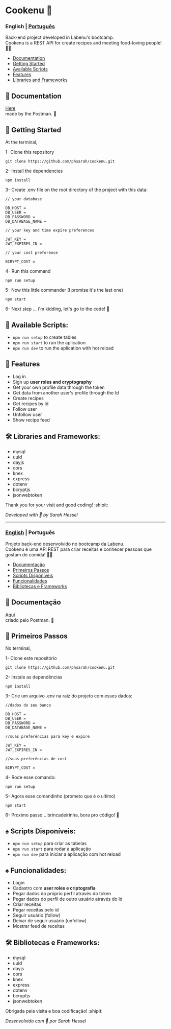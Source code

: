 # Cookenu :shallow_pan_of_food:	

<a id="en-readme"></a>
### English | [Português](#pt-readme)
Back-end project developed in Labenu's bootcamp. \
Cookenu is a REST API for create recipes and meeting food-loving people! :woman_cook:	

<a name="en-menu"></a>
- [Documentation](#documentacao)
- [Getting Started](#steps)
- [Available Scripts](#en-scripts)
- [Features](#features)
- [Libraries and Frameworks](#libs)


<a id="documentation"></a>
## 📙 Documentation
[Here](https://documenter.getpostman.com/view/13247023/TzCV3QDM) <br/> made by the Postman. 🍊

<a id="steps"></a>
## :rocket: Getting Started

At the terminal,

1- Clone this repository
```
git clone https://github.com/phsarah/cookenu.git
```
2- Install the dependencies
```
npm install
```
3- Create .env file on the root directory of the project with this data:
```
// your database

DB_HOST = 
DB_USER =
DB_PASSWORD = 
DB_DATABASE_NAME = 

// your key and time expire preferences

JWT_KEY =
JWT_EXPIRES_IN = 

// your cost preference

BCRYPT_COST = 
```
4- Run this command
```
npm run setup
```
5- Now this little commander (I promise it's the last one)
```
npm start
```
6- Next step ... i'm kidding, let's go to the code! :unicorn:

<a id="en-scripts"></a>
## :small_orange_diamond: Available Scripts:
* `npm run setup` to create tables
* `npm run start` to run the aplication
* `npm run dev` to run the aplication with hot reload

<a id="features"></a>
## :small_orange_diamond: Features

- Log in
- Sign up **user roles and cryptography**
- Get your own profile data through the token
- Get data from another user's profile through the Id
- Create recipes
- Get recipes by id
- Follow user
- Unfollow user 
- Show recipe feed

<a id="libs"></a>
## 🛠	Libraries and Frameworks:

- mysql
- uuid
- dayjs
- cors
- knex
- express
- dotenv
- bcryptjs
- jsonwebtoken

Thank you for your visit and good coding! :shipit:

*Developed with :sparkling_heart:	 by Sarah Hessel*

-------
<a id="pt-readme"></a>
### [English](#en-readme) | Português
Projeto back-end desenvolvido no bootcamp da Labenu. \
Cookenu é uma API REST para criar receitas e conhecer pessoas que gostam de comida! :woman_cook:	

<a name="pt-menu"></a>
- [Documentação](#documentacao)
- [Primeiros Passos](#passos)
- [Scripts Disponíveis](#pt-scripts)
- [Funcionalidades](#funcionalidades)
- [Bibliotecas e Frameworks](#bibliotecas)


<a id="documentacao"></a>
## 📙	Documentação
[Aqui](https://documenter.getpostman.com/view/13247023/TzCV3QDM) <br/> criado pelo Postman. 🍊

<a id="passos"></a>
## :rocket:	Primeiros Passos

No terminal,

1- Clone este repositório
```
git clone https://github.com/phsarah/cookenu.git
```
2- Instale as dependências
```
npm install
```
3- Crie um arquivo .env na raíz do projeto com esses dados:
```
//dados do seu banco

DB_HOST =
DB_USER =
DB_PASSWORD = 
DB_DATABASE_NAME = 

//suas preferências para key e expire

JWT_KEY =
JWT_EXPIRES_IN = 

//suas preferências de cost

BCRYPT_COST = 
```
4- Rode esse comando:
```
npm run setup
```
5- Agora esse comandinho (prometo que é o ultimo)
```
npm start
```
6- Proximo passo... brincadeirinha, bora pro código! :unicorn:	

<a id="pt-scripts"></a>
## :spades:	Scripts Disponíveis:
* `npm run setup` para criar as tabelas
* `npm run start` para rodar a aplicação
* `npm run dev` para iniciar a aplicação com hot reload

<a id="funcionalidades"></a>
## :spades:	Funcionalidades:

- Login
- Cadastro com **user roles e criptografia**
- Pegar dados do próprio perfil através do token
- Pegar dados do perfil de outro usuário através do Id
- Criar receitas
- Pegar receitas pelo id
- Seguir usuário (follow)
- Deixar de seguir usuário (unfollow)
- Mostrar feed de receitas

<a id="bibliotecas"></a>
## 🛠	Bibliotecas e Frameworks:

- mysql
- uuid
- dayjs
- cors
- knex
- express
- dotenv
- bcryptjs
- jsonwebtoken

Obrigada pela visita e boa codificação! :shipit:

*Desenvolvido com :sparkling_heart:	por Sarah Hessel*
